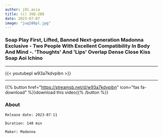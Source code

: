 ```yaml
---
author: j91.asia
title: (c) JUQ-288
date: 2023-07-07
image: "juq288pl.jpg"
---
```


### Soap Play First, Lifted, Banned Next-generation Madonna Exclusive - Two People With Excellent Compatibility In Body And Mind -. 'Thoughts' And 'Lips' Overlap Dense Close Kiss Soap Aoi Ichino
___

{{< youtubepl w93a7kdvpibn >}}
___

{{% button href="https://streamsb.net/d/w93a7kdvpibn" icon="fas fa-download" %}}download this video{{% /button %}}
### About

`Release date: 2023-07-11`

`Duration: 140 min`

`Maker:	Madonna`